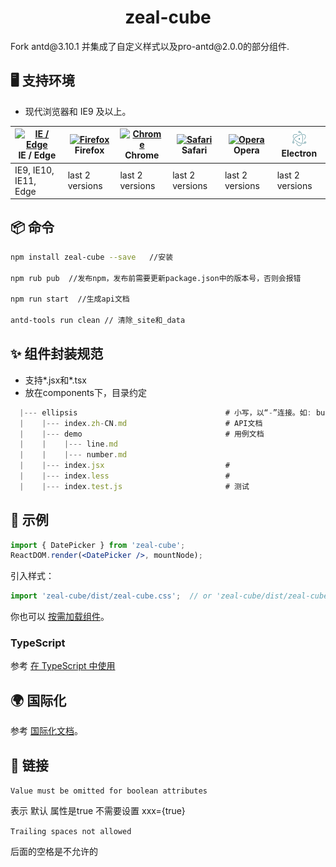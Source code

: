 <h1 align="center">zeal-cube</h1>

<div align="center">



</div>
Fork antd@3.10.1 并集成了自定义样式以及pro-antd@2.0.0的部分组件.

## 🖥 支持环境

* 现代浏览器和 IE9 及以上。

| [<img src="https://raw.githubusercontent.com/alrra/browser-logos/master/src/edge/edge_48x48.png" alt="IE / Edge" width="24px" height="24px" />](http://godban.github.io/browsers-support-badges/)</br>IE / Edge | [<img src="https://raw.githubusercontent.com/alrra/browser-logos/master/src/firefox/firefox_48x48.png" alt="Firefox" width="24px" height="24px" />](http://godban.github.io/browsers-support-badges/)</br>Firefox | [<img src="https://raw.githubusercontent.com/alrra/browser-logos/master/src/chrome/chrome_48x48.png" alt="Chrome" width="24px" height="24px" />](http://godban.github.io/browsers-support-badges/)</br>Chrome | [<img src="https://raw.githubusercontent.com/alrra/browser-logos/master/src/safari/safari_48x48.png" alt="Safari" width="24px" height="24px" />](http://godban.github.io/browsers-support-badges/)</br>Safari | [<img src="https://raw.githubusercontent.com/alrra/browser-logos/master/src/opera/opera_48x48.png" alt="Opera" width="24px" height="24px" />](http://godban.github.io/browsers-support-badges/)</br>Opera | [<img src="https://raw.githubusercontent.com/alrra/browser-logos/master/src/electron/electron_48x48.png" alt="Electron" width="24px" height="24px" />](http://godban.github.io/browsers-support-badges/)</br>Electron |
| --------- | --------- | --------- | --------- | --------- | --------- |
| IE9, IE10, IE11, Edge| last 2 versions| last 2 versions| last 2 versions| last 2 versions| last 2 versions

## 📦 命令

```bash
npm install zeal-cube --save   //安装

npm rub pub  //发布npm，发布前需要更新package.json中的版本号，否则会报错

npm run start  //生成api文档

antd-tools run clean // 清除_site和_data
```

## ✨ 组件封装规范

- 支持*.jsx和*.tsx
- 放在components下，目录约定

```javascript              
  |--- ellipsis                                 # 小写，以“-”连接。如: button、back-top                  
  |    |--- index.zh-CN.md                      # API文档 
  |    |--- demo                                # 用例文档                  
  |    |    |--- line.md                        
  |    |    |--- number.md                      
  |    |--- index.jsx                           #                   
  |    |--- index.less                          #  
  |    |--- index.test.js                       # 测试   
```  

 
## 🔨 示例

```jsx
import { DatePicker } from 'zeal-cube';
ReactDOM.render(<DatePicker />, mountNode);
```

引入样式：

```jsx
import 'zeal-cube/dist/zeal-cube.css';  // or 'zeal-cube/dist/zeal-cube.less'
```

你也可以 [按需加载组件](https://ant.design/docs/react/getting-started-cn#按需加载)。

### TypeScript

参考 [在 TypeScript 中使用](https://ant.design/docs/react/use-in-typescript-cn)

## 🌍 国际化

参考 [国际化文档](http://ant.design/docs/react/i18n-cn)。

## 🔗 链接

`Value must be omitted for boolean attributes`

表示 默认 属性是true 不需要设置 xxx={true} 

`Trailing spaces not allowed`

后面的空格是不允许的
